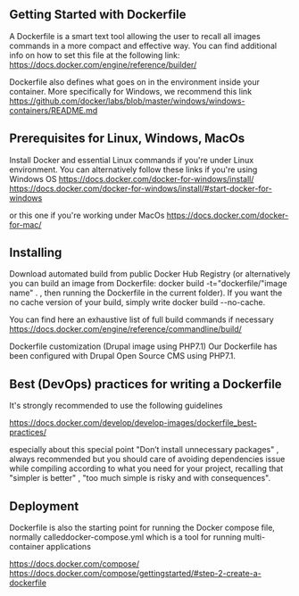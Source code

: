 ## Getting Started with Dockerfile

A Dockerfile is a smart text tool allowing the user to recall all images commands in a more compact and effective way. You can find additional info on how to set this file at the following link: https://docs.docker.com/engine/reference/builder/

Dockerfile also defines what goes on in the environment inside your container. More specifically for Windows, we recommend this link https://github.com/docker/labs/blob/master/windows/windows-containers/README.md

## Prerequisites for Linux, Windows, MacOs
Install Docker and essential Linux commands if you're under Linux environment. You can alternatively follow these links if you're using Windows OS https://docs.docker.com/docker-for-windows/install/ https://docs.docker.com/docker-for-windows/install/#start-docker-for-windows

or this one if you're working under MacOs https://docs.docker.com/docker-for-mac/

## Installing
Download automated build from public Docker Hub Registry (or alternatively you can build an image from Dockerfile: docker build -t="dockerfile/"image name" . , then running the Dockerfile in the current folder). If you want the no cache version of your build, simply write docker build --no-cache.

You can find here an exhaustive list of full build commands if necessary https://docs.docker.com/engine/reference/commandline/build/

Dockerfile customization (Drupal image using PHP7.1)
Our Dockerfile has been configured with Drupal Open Source CMS using PHP7.1.

## Best (DevOps) practices for writing a Dockerfile
It's strongly recommended to use the following guidelines

https://docs.docker.com/develop/develop-images/dockerfile_best-practices/

especially about this special point "Don’t install unnecessary packages" , always recommended but you should care of avoiding dependencies issue while compiling according to what you need for your project, recalling that "simpler is better" , "too much simple is risky and with consequences".

## Deployment
Dockerfile is also the starting point for running the Docker compose file, normally calleddocker-compose.yml which is a tool for running multi-container applications

https://docs.docker.com/compose/ https://docs.docker.com/compose/gettingstarted/#step-2-create-a-dockerfile

